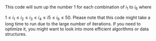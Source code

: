 This code will sum up the number 1 for each combination of $i_{1}$ to $i_{6}$ where

$1 \leq i_{1} \leq i_{2} \leq i_{3} \leq i_{4} \leq i{5} \leq i_{6} \leq 50.$ Please note that this code might take a long time to run due to the large number of iterations. If you need to optimize it, you might want to look into more efficient algorithms or data structures.
